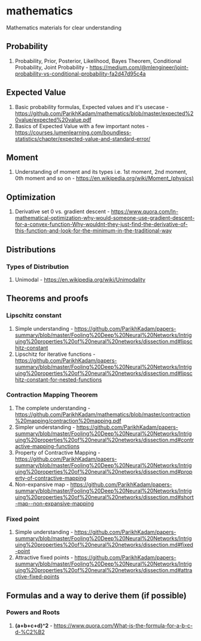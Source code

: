 # mathematics
Mathematics materials for clear understanding

## Probability
1. Probability, Prior, Posterior, Likelihood, Bayes Theorem, Conditional Probability, Joint Probability - https://medium.com/@mlengineer/joint-probability-vs-conditional-probability-fa2d47d95c4a

## Expected Value
1. Basic probability formulas, Expected values and it's usecase - https://github.com/ParikhKadam/mathematics/blob/master/expected%20value/expected%20value.pdf
2. Basics of Expected Value with a few important notes - https://courses.lumenlearning.com/boundless-statistics/chapter/expected-value-and-standard-error/

## Moment
1. Understanding of moment and its types i.e. 1st moment, 2nd moment, 0th moment and so on - https://en.wikipedia.org/wiki/Moment_(physics)

## Optimization
1. Derivative set 0 vs. gradient descent - https://www.quora.com/In-mathematical-optimization-why-would-someone-use-gradient-descent-for-a-convex-function-Why-wouldnt-they-just-find-the-derivative-of-this-function-and-look-for-the-minimum-in-the-traditional-way

## Distributions
### Types of Distribution
1. Unimodal - https://en.wikipedia.org/wiki/Unimodality

## Theorems and proofs
### Lipschitz constant
1. Simple understanding - https://github.com/ParikhKadam/papers-summary/blob/master/Fooling%20Deep%20Neural%20Networks/Intriguing%20properties%20of%20neural%20networks/dissection.md#lipschitz-constant
2. Lipschitz for iterative functions - https://github.com/ParikhKadam/papers-summary/blob/master/Fooling%20Deep%20Neural%20Networks/Intriguing%20properties%20of%20neural%20networks/dissection.md#lipschitz-constant-for-nested-functions

### Contraction Mapping Theorem
1. The complete understanding - https://github.com/ParikhKadam/mathematics/blob/master/contraction%20mapping/contraction%20mapping.pdf
2. Simpler understanding - https://github.com/ParikhKadam/papers-summary/blob/master/Fooling%20Deep%20Neural%20Networks/Intriguing%20properties%20of%20neural%20networks/dissection.md#contractive-mapping-functions
3. Property of Contractive Mapping - https://github.com/ParikhKadam/papers-summary/blob/master/Fooling%20Deep%20Neural%20Networks/Intriguing%20properties%20of%20neural%20networks/dissection.md#property-of-contractive-mapping
4. Non-expansive map - https://github.com/ParikhKadam/papers-summary/blob/master/Fooling%20Deep%20Neural%20Networks/Intriguing%20properties%20of%20neural%20networks/dissection.md#short-map--non-expansive-mapping

### Fixed point
1. Simple understanding - https://github.com/ParikhKadam/papers-summary/blob/master/Fooling%20Deep%20Neural%20Networks/Intriguing%20properties%20of%20neural%20networks/dissection.md#fixed-point
2. Attractive fixed points - https://github.com/ParikhKadam/papers-summary/blob/master/Fooling%20Deep%20Neural%20Networks/Intriguing%20properties%20of%20neural%20networks/dissection.md#attractive-fixed-points

## Formulas and a way to derive them (if possible)
### Powers and Roots
1. **(a+b+c+d)^2** - https://www.quora.com/What-is-the-formula-for-a-b-c-d-%C2%B2
